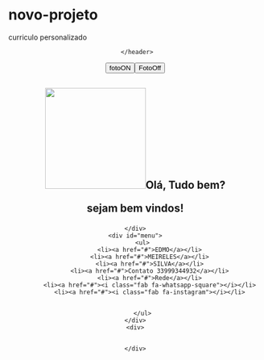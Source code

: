 # novo-projeto
curriculo personalizado
<!doctype html>
<html lang="pt-br">
<head>
    <header>
     
     </header>
<title>CURRICULO</title>
<style>
    #body {
        margin: 10;
        margin-right: 10%;
    }
    #menu ul{
        margin: 2%;
        background-color:  #3385ff;
        list-style: none;
    }
    #menu ul li{
        display: inline;
    }
    #menu ul li a{
        padding: 10px 5px;
        display: inline-block;

        color: white;
        text-decoration: none;
    }
     #menu ul li a:hover{
            color:#004d00;
        }
</style>
</head>
<script src="https://kit.fontawesome.com/de565e10ba.js" crossorigin="anonymous"></script>
<script>
    function FotoOff(idObj){
    var obj=document.getElementById(idObj).hidden=true;
    }
    function fotoON(idObj){
    var obj=document.getElementById(idObj).hidden=false;
    149
    }
    </script>
    </head>
    <body>
    <button onclick="fotoON('idH2')">fotoON</button><button 
    onclick="FotoOff('idH2')">FotoOff</button>
    <h2 id="idH2"><P> <img src="img/edmo.jpg" center height="200px" right="12" >Olá, Tudo bem? <P> sejam bem vindos!</h2>
    
<body> 
    
    </div>
    <div id="menu">
        <ul>
            <li><a href="#">EDMO</a></li>
            <li><a href="#">MEIRELES</a></li>
            <li><a href="#">SILVA</a></li>
            <li><a href="#">Contato 33999344932</a></li>
            <li><a href="#">Rede</a></li>
            <li><a href="#"><i class="fab fa-whatsapp-square"></i></li>
            <li><a href="#"><i class="fab fa-instagram"></i></li>


        </ul>
    </div>
    <div>
    
    
    </div>

</body>
</html>
